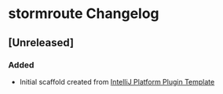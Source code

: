 <!-- Keep a Changelog guide -> https://keepachangelog.com -->

# stormroute Changelog

## [Unreleased]
### Added
- Initial scaffold created from [IntelliJ Platform Plugin Template](https://github.com/JetBrains/intellij-platform-plugin-template)
